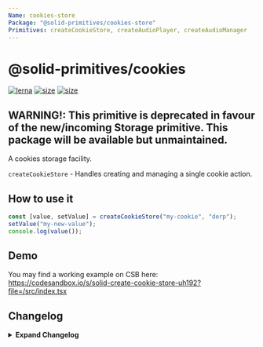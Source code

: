 ```yaml
---
Name: cookies-store
Package: "@solid-primitives/cookies-store"
Primitives: createCookieStore, createAudioPlayer, createAudioManager
---
```


# @solid-primitives/cookies

[![lerna](https://img.shields.io/badge/maintained%20with-lerna-cc00ff.svg)](https://lerna.js.org/)
[![size](https://img.shields.io/bundlephobia/minzip/@solid-primitives/cookies-store)](https://bundlephobia.com/package/@solid-primitives/cookies-store)
[![size](https://img.shields.io/npm/v/@solid-primitives/cookies-store)](https://www.npmjs.com/package/@solid-primitives/cookies-store)

## WARNING!: This primitive is deprecated in favour of the new/incoming Storage primitive. This package will be available but unmaintained.

A cookies storage facility.

`createCookieStore` - Handles creating and managing a single cookie action.

## How to use it

```ts
const [value, setValue] = createCookieStore("my-cookie", "derp");
setValue("my-new-value");
console.log(value());
```

## Demo

You may find a working example on CSB here: https://codesandbox.io/s/solid-create-cookie-store-uh192?file=/src/index.tsx

## Changelog

<details>
<summary><b>Expand Changelog</b></summary>

0.0.100

Initial release.

1.1.3

Official release.

1.1.4

Patched incorrect use of serialize for the deserialize method.

1.1.5

Patched issue with deleting and added strinfication ability.

1.1.6

Fixed an issue with `=` in values

</details>
